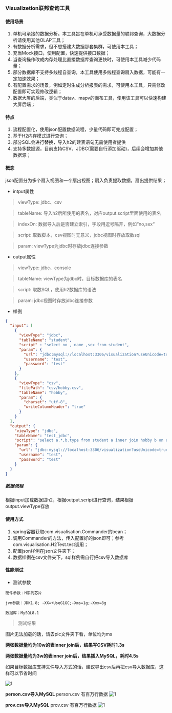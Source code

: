 ### Visualizetion联邦查询工具

#### 使用场景

1. 单机可承接的数据分析。本工具旨在单机可承受数据量的联邦查询，大数据分析请使用其他OLAP工具；
2. 有数据分析需求，但不想搭建大数据那套集群，可使用本工具；
3. 充当Mock接口，使用配置，快速提供接口数据；
4. 当查询操作改成内存处理比直接数据库查询更快时，可使用本工具减少代码量；
5. 部分数据库不支持多线程自查询，本工具使用多线程查询扇入数据，可能有一定加速效果；
6. 有配置需求的场景，例如定时生成分析报表的需求，可使用本工具，只需修改配置即可实现修改逻辑；
7. 数据大屏的后端，类似于datav、mapv的画布工具，使用该工具可以快速构建大屏后端；

#### 特点

1. 流程配置化，使用json配置数据流程，少量代码即可完成配置；
2. 基于H2内存模式进行查询；
3. 部分SQL会进行替换，导入h2的建表语句无需使用者提供
4. 支持多数据源，目前支持CSV、JDBC(需要自行添加驱动)，后续会增加其他数据源；

#### 概念

json配置分为多个扇入视图和一个扇出视图；扇入负责提取数据，扇出提供结果；

+ intput属性

> viewType: jdbc、csv

> tableName: 导入h2后所使用的表名，对应output.script里面使用的表名

> indexOn: 数据导入后是否建立索引，字段用逗号隔开，例如“no,sex“

> script: 取数脚本，csv视图时无意义，jdbc视图时存放取数sql

> param: viewType为jdbc时存放jdbc连接参数

+ output属性

> viewType: jdbc、console
 
> tableName: viewType为jdbc时，目标数据库的表名
 
> script: 取数SQL，使用h2数据库的语法
 
> param: jdbc视图时存放jdbc连接参数
 
+ 样例

```json
{
  "input": [
    {
      "viewType": "jdbc",
      "tableName": "student",
      "script" : "select no , name ,sex from student",
      "param": {
        "url": "jdbc:mysql://localhost:3306/visualization?useUnicode=true&characterEncoding=utf8",
        "username": "test",
        "password": "test"
      }
    },
    {
      "viewType": "csv",
      "filePath": "csv/hobby.csv",
      "tableName": "hobby",
      "param": {
        "charset": "utf-8",
        "writeColumnHeader": "true"
      }
    }
  ],
  "output": {
    "viewType": "jdbc",
    "tableName": "test_jdbc",
    "script": "select a.*,b.type from student a inner join hobby b on a.no = b.no",
    "param": {
      "url": "jdbc:mysql://localhost:3306/visualization?useUnicode=true&characterEncoding=utf8",
      "username": "test",
      "password": "test"
    }
  }
}
```

##### 数据流程

根据input加载数据进h2，根据output.script进行查询，结果根据output.viewType存放


#### 使用方式

1. spring容器获取com.visualisation.Commander的bean；
2. 调用Commander的方法，传入配置好的json即可；参考com.visualisation.H2Test.test调用；
3. 配置json样例在json文件夹下；
4. 数据样例在csv文件夹下，sql样例需自行把csv导入数据库

#### 性能测试

+ 测试参数

`硬件参数：M系列芯片`

`jvm参数：JDK1.8; -XX=+UseG1GC;-Xms=1g;-Xmx=8g`

`数据库：MySQL8.1`

>测试结果
  
图片无法加载的话，请去pic文件夹下看，单位均为ms

**两张数据量均为10w的表inner join后，结果写CSV耗时1.3s**

**两张数据量均为3w的表inner join后，结果插入MySQL，耗时4.5s**

如果目标数据库支持文件导入方式的话，建议导出csv后再把csv导入数据库，这样可以节省时间

![1](https://github.com/pan-rr/visualization/master/pic/3w*3w.png)

**person.csv导入MySQL**
person.csv 有百万行数据
![1](https://github.com/pan-rr/visualization/master/pic/csv导入100wpeople.png)

**prov.csv导入MySQL**
prov.csv 有百万行数据
![1](https://github.com/pan-rr/visualization/master/pic/csv导入100w.png)